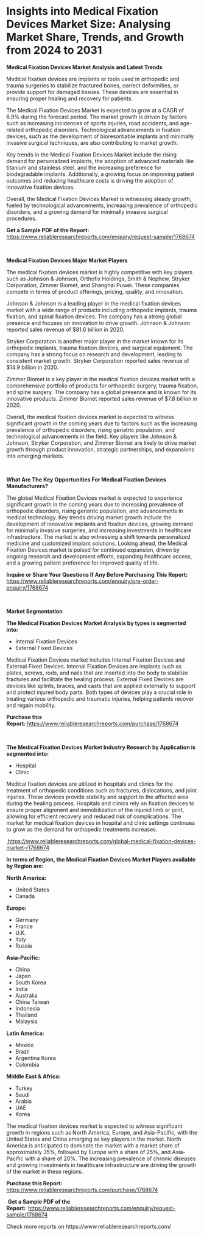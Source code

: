 <p><h1>Insights into Medical Fixation Devices Market Size: Analysing Market Share, Trends, and Growth from 2024 to 2031</h1></p><p><strong>Medical Fixation Devices Market Analysis and Latest Trends</strong></p>
<p><p>Medical fixation devices are implants or tools used in orthopedic and trauma surgeries to stabilize fractured bones, correct deformities, or provide support for damaged tissues. These devices are essential in ensuring proper healing and recovery for patients.</p><p>The Medical Fixation Devices Market is expected to grow at a CAGR of 6.9% during the forecast period. The market growth is driven by factors such as increasing incidences of sports injuries, road accidents, and age-related orthopedic disorders. Technological advancements in fixation devices, such as the development of bioresorbable implants and minimally invasive surgical techniques, are also contributing to market growth.</p><p>Key trends in the Medical Fixation Devices Market include the rising demand for personalized implants, the adoption of advanced materials like titanium and stainless steel, and the increasing preference for biodegradable implants. Additionally, a growing focus on improving patient outcomes and reducing healthcare costs is driving the adoption of innovative fixation devices.</p><p>Overall, the Medical Fixation Devices Market is witnessing steady growth, fueled by technological advancements, increasing prevalence of orthopedic disorders, and a growing demand for minimally invasive surgical procedures.</p></p>
<p><strong>Get a Sample PDF of the Report:&nbsp;</strong> <a href="https://www.reliableresearchreports.com/enquiry/request-sample/1768674">https://www.reliableresearchreports.com/enquiry/request-sample/1768674</a></p>
<p>&nbsp;</p>
<p><strong>Medical Fixation Devices Major Market Players</strong></p>
<p><p>The medical fixation devices market is highly competitive with key players such as Johnson & Johnson, Orthofix Holdings, Smith & Nephew, Stryker Corporation, Zimmer Biomet, and Shanghai Puwei. These companies compete in terms of product offerings, pricing, quality, and innovation.</p><p>Johnson & Johnson is a leading player in the medical fixation devices market with a wide range of products including orthopedic implants, trauma fixation, and spinal fixation devices. The company has a strong global presence and focuses on innovation to drive growth. Johnson & Johnson reported sales revenue of $81.6 billion in 2020.</p><p>Stryker Corporation is another major player in the market known for its orthopedic implants, trauma fixation devices, and surgical equipment. The company has a strong focus on research and development, leading to consistent market growth. Stryker Corporation reported sales revenue of $14.9 billion in 2020.</p><p>Zimmer Biomet is a key player in the medical fixation devices market with a comprehensive portfolio of products for orthopedic surgery, trauma fixation, and spine surgery. The company has a global presence and is known for its innovative products. Zimmer Biomet reported sales revenue of $7.8 billion in 2020.</p><p>Overall, the medical fixation devices market is expected to witness significant growth in the coming years due to factors such as the increasing prevalence of orthopedic disorders, rising geriatric population, and technological advancements in the field. Key players like Johnson & Johnson, Stryker Corporation, and Zimmer Biomet are likely to drive market growth through product innovation, strategic partnerships, and expansions into emerging markets.</p></p>
<p>&nbsp;</p>
<p><strong>What Are The Key Opportunities For Medical Fixation Devices Manufacturers?</strong></p>
<p><p>The global Medical Fixation Devices market is expected to experience significant growth in the coming years due to increasing prevalence of orthopedic disorders, rising geriatric population, and advancements in medical technology. Key trends driving market growth include the development of innovative implants and fixation devices, growing demand for minimally invasive surgeries, and increasing investments in healthcare infrastructure. The market is also witnessing a shift towards personalized medicine and customized implant solutions. Looking ahead, the Medical Fixation Devices market is poised for continued expansion, driven by ongoing research and development efforts, expanding healthcare access, and a growing patient preference for improved quality of life.</p></p>
<p><strong>Inquire or Share Your Questions If Any Before Purchasing This Report:</strong> <a href="https://www.reliableresearchreports.com/enquiry/pre-order-enquiry/1768674">https://www.reliableresearchreports.com/enquiry/pre-order-enquiry/1768674</a></p>
<p>&nbsp;</p>
<p><strong>Market Segmentation</strong></p>
<p><strong>The Medical Fixation Devices Market Analysis by types is segmented into:</strong></p>
<p><ul><li>Internal Fixation Devices</li><li>External Fixed Devices</li></ul></p>
<p><p>Medical Fixation Devices market includes Internal Fixation Devices and External Fixed Devices. Internal Fixation Devices are implants such as plates, screws, rods, and nails that are inserted into the body to stabilize fractures and facilitate the healing process. External Fixed Devices are devices like splints, braces, and casts that are applied externally to support and protect injured body parts. Both types of devices play a crucial role in treating various orthopedic and traumatic injuries, helping patients recover and regain mobility.</p></p>
<p><strong>Purchase this Report:&nbsp;</strong><a href="https://www.reliableresearchreports.com/purchase/1768674">https://www.reliableresearchreports.com/purchase/1768674</a></p>
<p>&nbsp;</p>
<p><strong>The Medical Fixation Devices Market Industry Research by Application is segmented into:</strong></p>
<p><ul><li>Hospital</li><li>Clinic</li></ul></p>
<p><p>Medical fixation devices are utilized in hospitals and clinics for the treatment of orthopedic conditions such as fractures, dislocations, and joint injuries. These devices provide stability and support to the affected area during the healing process. Hospitals and clinics rely on fixation devices to ensure proper alignment and immobilization of the injured limb or joint, allowing for efficient recovery and reduced risk of complications. The market for medical fixation devices in hospital and clinic settings continues to grow as the demand for orthopedic treatments increases.</p></p>
<p><a href="https://www.reliableresearchreports.com/global-medical-fixation-devices-market-r1768674">&nbsp;https://www.reliableresearchreports.com/global-medical-fixation-devices-market-r1768674</a></p>
<p><strong>In terms of Region, the Medical Fixation Devices Market Players available by Region are:</strong></p>
<p>
    <p> <strong> North America: </strong>
        <ul>
            <li>United States</li>
            <li>Canada</li>
        </ul>
        </p> 
    <p> <strong> Europe: </strong>
        <ul>
            <li>Germany</li>
            <li>France</li>
            <li>U.K.</li>
            <li>Italy</li>
            <li>Russia</li>
        </ul>
        </p> 
    <p> <strong> Asia-Pacific: </strong>
        <ul>
            <li>China</li>
            <li>Japan</li>
            <li>South Korea</li>
            <li>India</li>
            <li>Australia</li>
            <li>China Taiwan</li>
            <li>Indonesia</li>
            <li>Thailand</li>
            <li>Malaysia</li>
        </ul>
        </p> 
    <p> <strong> Latin America: </strong>
        <ul>
            <li>Mexico</li>
            <li>Brazil</li>
            <li>Argentina Korea</li>
            <li>Colombia</li>
        </ul>
        </p> 
    <p> <strong> Middle East & Africa: </strong>
        <ul>
            <li>Turkey</li>
            <li>Saudi</li>
            <li>Arabia</li>
            <li>UAE</li>
            <li>Korea</li>
        </ul>
    </p>
    </p>
<p><p>The medical fixation devices market is expected to witness significant growth in regions such as North America, Europe, and Asia-Pacific, with the United States and China emerging as key players in the market. North America is anticipated to dominate the market with a market share of approximately 35%, followed by Europe with a share of 25%, and Asia-Pacific with a share of 20%. The increasing prevalence of chronic diseases and growing investments in healthcare infrastructure are driving the growth of the market in these regions.</p></p>
<p><strong>Purchase this Report: </strong><a href="https://www.reliableresearchreports.com/purchase/1768674">https://www.reliableresearchreports.com/purchase/1768674</a></p>
<p>&nbsp;<strong>Get a Sample PDF of the Report:&nbsp;&nbsp;</strong><a href="https://www.reliableresearchreports.com/enquiry/request-sample/1768674">https://www.reliableresearchreports.com/enquiry/request-sample/1768674</a></p>
<p><strong></strong></p>
<p>Check more reports on https://www.reliableresearchreports.com/</p>